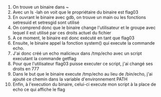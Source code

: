 1. On trouve un binaire dans ~
2. Avec un ls -lah on voit que le propriétaire du binaire est flag03
3. En ouvrant le binaire avec gdb, on trouve un main ou les fonctions setresuid et setresgid sont utilisé
4. On comprend donc que le binaire change l'utilisateur et le groupe avec lequel il est utilisé par ces droits actuel du fichier
5. A ce moment, le binaire est donc exécuté en tant que flag03
6. Ensuite, le binaire appel la fonction system() qui execute la commande echo.
7. J'ai donc créé un echo malicieux dans /tmp/echo avec un script executant la commande getflag
8. Pour que l'utilisateur flag03 puisse executer ce script, j'ai changé ses droits en 777
9. Dans le but que le binaire execute /tmp/echo au lieu de /bin/echo, j'ai ajouté ce chemin dans la variable d'environnement PATH
10. Enfin, à l'execution du binaire, celui-ci execute mon script à la place de echo ce qui affiche le flag
